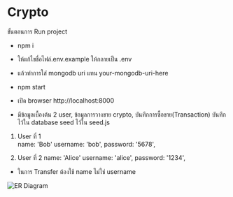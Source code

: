 # Crypto



ขั้นตอนการ Run project
- npm i
- ให้แก้ไขชื่อไฟล์.env.example ให้กลายเป็น .env 
- แล้วทำการใส่ mongodb uri แทน your-mongodb-uri-here
- npm start
- เปิด browser http://localhost:8000

- มีข้อมูลเบื้องต้น 2 user, ข้อมูลการวางขาย crypto, บันทึกการซื้อขาย(Transaction)
  บันทึกไว้ใน database seed ไว้ใน seed.js

1. User ที่ 1   
    name: 'Bob'
    username: 'bob',
    password: '5678',

2. User ที่ 2
    name: 'Alice'
    username: 'alice',
    password: '1234',

- ในการ Transfer ต้องใช้ name ไม่ใช่ username

![ER Diagram](images/Crypto-ER-Diagram.png)